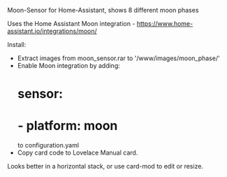 Moon-Sensor for Home-Assistant, shows 8 different moon phases

Uses the Home Assistant Moon integration - https://www.home-assistant.io/integrations/moon/

Install:
 - Extract images from moon_sensor.rar to '/www/images/moon_phase/' 
 - Enable Moon integration by adding: 
   # sensor:
   #   - platform: moon
   to configuration.yaml
 - Copy card code to Lovelace Manual card.

Looks better in a horizontal stack, or use card-mod to edit or resize.
